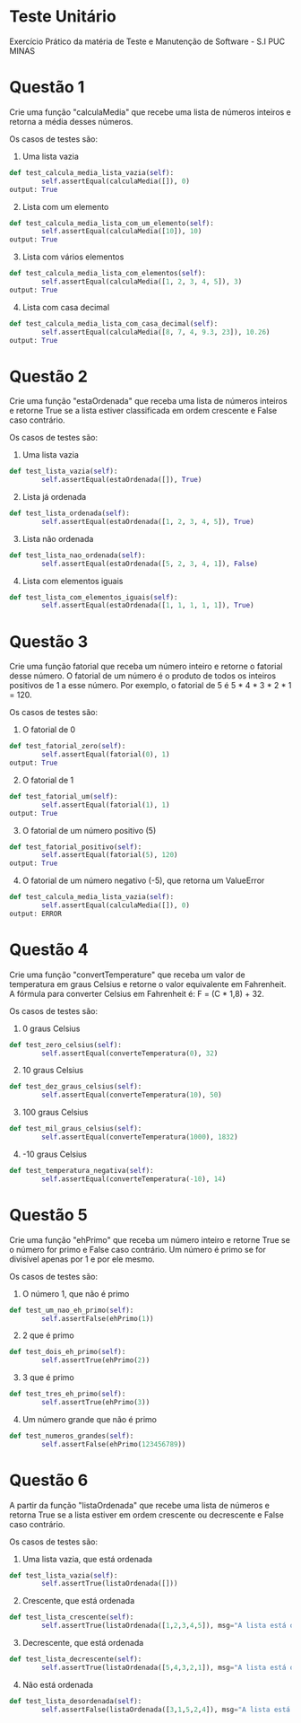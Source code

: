 # Teste Unitário
Exercício Prático da matéria de Teste e Manutenção de Software - S.I PUC MINAS

# Questão 1
Crie uma função "calculaMedia" que recebe uma lista de números inteiros e retorna a média desses números.

Os casos de testes são:
1. Uma lista vazia
```python
def test_calcula_media_lista_vazia(self):
        self.assertEqual(calculaMedia([]), 0)
output: True
```
2. Lista com um elemento
```python
def test_calcula_media_lista_com_um_elemento(self):
        self.assertEqual(calculaMedia([10]), 10)
output: True
```
3. Lista com vários elementos
```python
def test_calcula_media_lista_com_elementos(self):
        self.assertEqual(calculaMedia([1, 2, 3, 4, 5]), 3)
output: True
```
4. Lista com casa decimal
```python
def test_calcula_media_lista_com_casa_decimal(self):
        self.assertEqual(calculaMedia([8, 7, 4, 9.3, 23]), 10.26)
output: True
```

# Questão 2
Crie uma função "estaOrdenada" que receba uma lista de números inteiros e retorne True se a lista estiver classificada em ordem crescente e False caso contrário.

Os casos de testes são:
1. Uma lista vazia
```python
def test_lista_vazia(self):
        self.assertEqual(estaOrdenada([]), True)
```
2. Lista já ordenada
```python
def test_lista_ordenada(self):
        self.assertEqual(estaOrdenada([1, 2, 3, 4, 5]), True)
```
3. Lista não ordenada
```python
def test_lista_nao_ordenada(self):
        self.assertEqual(estaOrdenada([5, 2, 3, 4, 1]), False)
```
4. Lista com elementos iguais
```python
def test_lista_com_elementos_iguais(self):
        self.assertEqual(estaOrdenada([1, 1, 1, 1, 1]), True)
```

# Questão 3
Crie uma função fatorial que receba um número inteiro e retorne o fatorial desse número. O fatorial de um número é o produto de todos os inteiros positivos de 1 a esse número. Por exemplo, o fatorial de 5 é 5 * 4 * 3 * 2 * 1 = 120.

Os casos de testes são:
1. O fatorial de 0
```python
def test_fatorial_zero(self):
        self.assertEqual(fatorial(0), 1)
output: True
```
2. O fatorial de 1
```python
def test_fatorial_um(self):
        self.assertEqual(fatorial(1), 1)
output: True
```
3. O fatorial de um número positivo (5)
```python
def test_fatorial_positivo(self):
        self.assertEqual(fatorial(5), 120)
output: True
```
4. O fatorial de um número negativo (-5), que retorna um ValueError
```python
def test_calcula_media_lista_vazia(self):
        self.assertEqual(calculaMedia([]), 0)
output: ERROR
```

# Questão 4
Crie uma função "convertTemperature" que receba um valor de temperatura em graus Celsius e retorne o valor equivalente em Fahrenheit. A fórmula para converter Celsius em Fahrenheit é: F = (C * 1,8) + 32.

Os casos de testes são:
1. 0 graus Celsius
```python
def test_zero_celsius(self):
        self.assertEqual(converteTemperatura(0), 32)
```
2. 10 graus Celsius
```python
def test_dez_graus_celsius(self):
        self.assertEqual(converteTemperatura(10), 50)
```
3. 100 graus Celsius
```python
def test_mil_graus_celsius(self):
        self.assertEqual(converteTemperatura(1000), 1832)
```
4. -10 graus Celsius
```python
def test_temperatura_negativa(self):
        self.assertEqual(converteTemperatura(-10), 14)
```

# Questão 5
Crie uma função "ehPrimo" que receba um número inteiro e retorne True se o número for primo e False caso contrário. Um número é primo se for divisível apenas por 1 e por ele mesmo.

Os casos de testes são:
1. O número 1, que não é primo
```python
def test_um_nao_eh_primo(self):
        self.assertFalse(ehPrimo(1))
```
2. 2 que é primo
```python
def test_dois_eh_primo(self):
        self.assertTrue(ehPrimo(2))
```
3. 3 que é primo
```python
def test_tres_eh_primo(self):
        self.assertTrue(ehPrimo(3))
```
4. Um número grande que não é primo
```python
def test_numeros_grandes(self):
        self.assertFalse(ehPrimo(123456789))
```

# Questão 6
A partir da função "listaOrdenada" que recebe uma lista de números e retorna True se a lista estiver em ordem crescente ou decrescente e False caso contrário.

Os casos de testes são:
1. Uma lista vazia, que está ordenada
```python
def test_lista_vazia(self):
        self.assertTrue(listaOrdenada([]))
```
2. Crescente, que está ordenada
```python
def test_lista_crescente(self):
        self.assertTrue(listaOrdenada([1,2,3,4,5]), msg="A lista está ordenada")
```
3. Decrescente, que está ordenada
```python
def test_lista_decrescente(self):
        self.assertTrue(listaOrdenada([5,4,3,2,1]), msg="A lista está ordenada")
```
4. Não está ordenada
```python
def test_lista_desordenada(self):
        self.assertFalse(listaOrdenada([3,1,5,2,4]), msg="A lista está desordenada")
```
